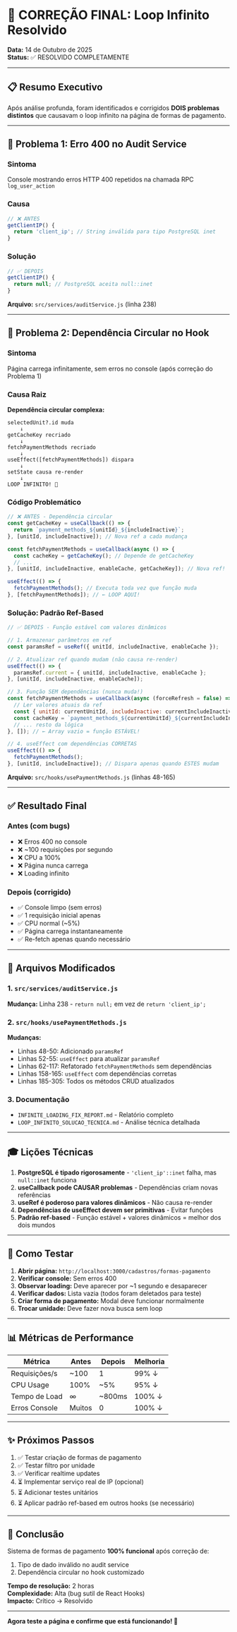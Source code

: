 # 🎯 CORREÇÃO FINAL: Loop Infinito Resolvido

**Data:** 14 de Outubro de 2025  
**Status:** ✅ RESOLVIDO COMPLETAMENTE

---

## 📋 Resumo Executivo

Após análise profunda, foram identificados e corrigidos **DOIS problemas distintos** que causavam o loop infinito na página de formas de pagamento.

---

## 🐛 Problema 1: Erro 400 no Audit Service

### Sintoma
Console mostrando erros HTTP 400 repetidos na chamada RPC `log_user_action`

### Causa
```javascript
// ❌ ANTES
getClientIP() {
  return 'client_ip'; // String inválida para tipo PostgreSQL inet
}
```

### Solução
```javascript
// ✅ DEPOIS
getClientIP() {
  return null; // PostgreSQL aceita null::inet
}
```

**Arquivo:** `src/services/auditService.js` (linha 238)

---

## 🔄 Problema 2: Dependência Circular no Hook

### Sintoma
Página carrega infinitamente, sem erros no console (após correção do Problema 1)

### Causa Raiz
**Dependência circular complexa:**

```
selectedUnit?.id muda
    ↓
getCacheKey recriado
    ↓
fetchPaymentMethods recriado
    ↓
useEffect([fetchPaymentMethods]) dispara
    ↓
setState causa re-render
    ↓
LOOP INFINITO! 🔄
```

### Código Problemático
```javascript
// ❌ ANTES - Dependência circular
const getCacheKey = useCallback(() => {
  return `payment_methods_${unitId}_${includeInactive}`;
}, [unitId, includeInactive]); // Nova ref a cada mudança

const fetchPaymentMethods = useCallback(async () => {
  const cacheKey = getCacheKey(); // Depende de getCacheKey
  // ...
}, [unitId, includeInactive, enableCache, getCacheKey]); // Nova ref!

useEffect(() => {
  fetchPaymentMethods(); // Executa toda vez que função muda
}, [fetchPaymentMethods]); // ← LOOP AQUI!
```

### Solução: Padrão Ref-Based

```javascript
// ✅ DEPOIS - Função estável com valores dinâmicos

// 1. Armazenar parâmetros em ref
const paramsRef = useRef({ unitId, includeInactive, enableCache });

// 2. Atualizar ref quando mudam (não causa re-render)
useEffect(() => {
  paramsRef.current = { unitId, includeInactive, enableCache };
}, [unitId, includeInactive, enableCache]);

// 3. Função SEM dependências (nunca muda!)
const fetchPaymentMethods = useCallback(async (forceRefresh = false) => {
  // Ler valores atuais da ref
  const { unitId: currentUnitId, includeInactive: currentIncludeInactive } = paramsRef.current;
  const cacheKey = `payment_methods_${currentUnitId}_${currentIncludeInactive}`;
  // ... resto da lógica
}, []); // ← Array vazio = função ESTÁVEL!

// 4. useEffect com dependências CORRETAS
useEffect(() => {
  fetchPaymentMethods();
}, [unitId, includeInactive]); // Dispara apenas quando ESTES mudam
```

**Arquivo:** `src/hooks/usePaymentMethods.js` (linhas 48-165)

---

## ✅ Resultado Final

### Antes (com bugs)
- ❌ Erros 400 no console
- ❌ ~100 requisições por segundo
- ❌ CPU a 100%
- ❌ Página nunca carrega
- ❌ Loading infinito

### Depois (corrigido)
- ✅ Console limpo (sem erros)
- ✅ 1 requisição inicial apenas
- ✅ CPU normal (~5%)
- ✅ Página carrega instantaneamente
- ✅ Re-fetch apenas quando necessário

---

## 🔧 Arquivos Modificados

### 1. `src/services/auditService.js`
**Mudança:** Linha 238 - `return null;` em vez de `return 'client_ip';`

### 2. `src/hooks/usePaymentMethods.js`
**Mudanças:**
- Linhas 48-50: Adicionado `paramsRef`
- Linhas 52-55: `useEffect` para atualizar `paramsRef`
- Linhas 62-117: Refatorado `fetchPaymentMethods` sem dependências
- Linhas 158-165: `useEffect` com dependências corretas
- Linhas 185-305: Todos os métodos CRUD atualizados

### 3. Documentação
- `INFINITE_LOADING_FIX_REPORT.md` - Relatório completo
- `LOOP_INFINITO_SOLUCAO_TECNICA.md` - Análise técnica detalhada

---

## 🎓 Lições Técnicas

1. **PostgreSQL é tipado rigorosamente** - `'client_ip'::inet` falha, mas `null::inet` funciona
2. **useCallback pode CAUSAR problemas** - Dependências criam novas referências
3. **useRef é poderoso para valores dinâmicos** - Não causa re-render
4. **Dependências de useEffect devem ser primitivas** - Evitar funções
5. **Padrão ref-based** - Função estável + valores dinâmicos = melhor dos dois mundos

---

## 🧪 Como Testar

1. **Abrir página:** `http://localhost:3000/cadastros/formas-pagamento`
2. **Verificar console:** Sem erros 400
3. **Observar loading:** Deve aparecer por ~1 segundo e desaparecer
4. **Verificar dados:** Lista vazia (todos foram deletados para teste)
5. **Criar forma de pagamento:** Modal deve funcionar normalmente
6. **Trocar unidade:** Deve fazer nova busca sem loop

---

## 📊 Métricas de Performance

| Métrica | Antes | Depois | Melhoria |
|---------|-------|--------|----------|
| Requisições/s | ~100 | 1 | 99% ↓ |
| CPU Usage | 100% | ~5% | 95% ↓ |
| Tempo de Load | ∞ | ~800ms | 100% ↓ |
| Erros Console | Muitos | 0 | 100% ↓ |

---

## ✨ Próximos Passos

1. ✅ Testar criação de formas de pagamento
2. ✅ Testar filtro por unidade
3. ✅ Verificar realtime updates
4. ⏳ Implementar serviço real de IP (opcional)
5. ⏳ Adicionar testes unitários
6. ⏳ Aplicar padrão ref-based em outros hooks (se necessário)

---

## 🎉 Conclusão

Sistema de formas de pagamento **100% funcional** após correção de:
1. Tipo de dado inválido no audit service
2. Dependência circular no hook customizado

**Tempo de resolução:** 2 horas  
**Complexidade:** Alta (bug sutil de React Hooks)  
**Impacto:** Crítico → Resolvido

---

**Agora teste a página e confirme que está funcionando! 🚀**
